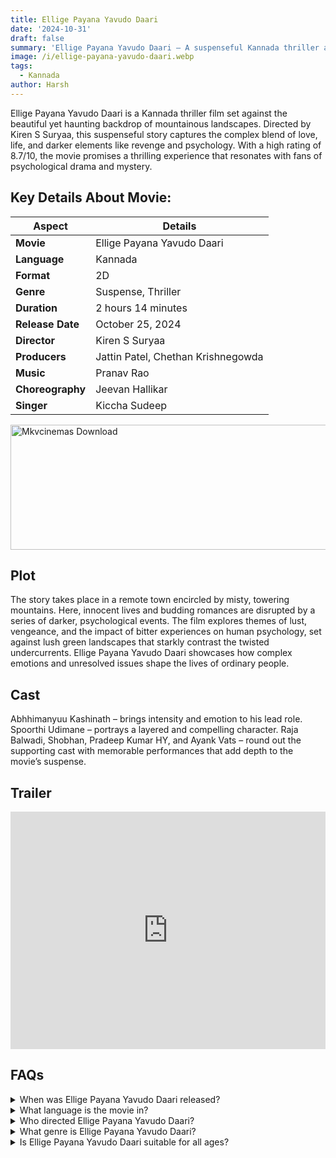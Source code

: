 ```yaml
---
title: Ellige Payana Yavudo Daari
date: '2024-10-31'
draft: false
summary: 'Ellige Payana Yavudo Daari – A suspenseful Kannada thriller about love, revenge, and psychology in a mountainous town.'
image: /i/ellige-payana-yavudo-daari.webp
tags:
  - Kannada
author: Harsh
---
```


Ellige Payana Yavudo Daari is a Kannada thriller film set against the beautiful yet haunting backdrop of mountainous landscapes. Directed by Kiren S Suryaa, this suspenseful story captures the complex blend of love, life, and darker elements like revenge and psychology. With a high rating of 8.7/10, the movie promises a thrilling experience that resonates with fans of psychological drama and mystery.

## Key Details About Movie:

| Aspect           | Details                            |
| ---------------- | ---------------------------------- |
| **Movie**        | Ellige Payana Yavudo Daari         |
| **Language**     | Kannada                            |
| **Format**       | 2D                                 |
| **Genre**        | Suspense, Thriller                 |
| **Duration**     | 2 hours 14 minutes                 |
| **Release Date** | October 25, 2024                   |
| **Director**     | Kiren S Suryaa                     |
| **Producers**    | Jattin Patel, Chethan Krishnegowda |
| **Music**        | Pranav Rao                         |
| **Choreography** | Jeevan Hallikar                    |
| **Singer**       | Kiccha Sudeep                      |

<a href="https://www.profitablecpmrate.com/zht8552qct?key=dd3a0d3c76c4f58956dd24d2605f1413">
  <img src="/mkvcinemas-btn.webp" alt="Mkvcinemas Download" width="600" height="200" loading="lazy">
</a>

## Plot

The story takes place in a remote town encircled by misty, towering mountains. Here, innocent lives and budding romances are disrupted by a series of darker, psychological events. The film explores themes of lust, vengeance, and the impact of bitter experiences on human psychology, set against lush green landscapes that starkly contrast the twisted undercurrents. Ellige Payana Yavudo Daari showcases how complex emotions and unresolved issues shape the lives of ordinary people.

## Cast

Abhhimanyuu Kashinath – brings intensity and emotion to his lead role.
Spoorthi Udimane – portrays a layered and compelling character.
Raja Balwadi, Shobhan, Pradeep Kumar HY, and Ayank Vats – round out the supporting cast with memorable performances that add depth to the movie’s suspense.

## Trailer

<iframe width="100%" height="380" src="https://www.youtube.com/embed/K_vGrkJdRqw" title={title} frameborder="0" allow="accelerometer; autoplay; clipboard-write; encrypted-media; gyroscope; picture-in-picture; web-share" referrerpolicy="strict-origin-when-cross-origin" allowfullscreen loading="lazy"></iframe>

## FAQs

<details>
    <summary>When was Ellige Payana Yavudo Daari released?</summary>
    <p>The film was released on October 25, 2024.</p>
</details>

<details>
    <summary>What language is the movie in?</summary>
    <p>It’s a Kannada-language film.</p>
</details>

<details>
    <summary>Who directed Ellige Payana Yavudo Daari?</summary>
    <p>Kiren S Suryaa directed this suspenseful thriller.</p>
</details>

<details>
    <summary>What genre is Ellige Payana Yavudo Daari?</summary>
    <p>It falls under the suspense and thriller genres.</p>
</details>

<details>
    <summary>Is Ellige Payana Yavudo Daari suitable for all ages?</summary>
    <p>The film is rated “A” and may not be suitable for younger audiences.</p>
</details>
